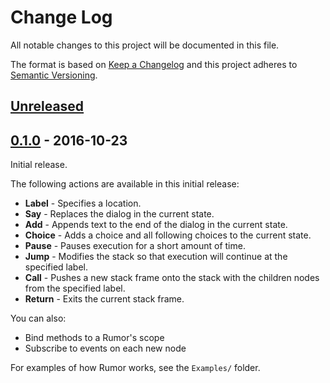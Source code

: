 # Change Log
All notable changes to this project will be documented in this file.

The format is based on [Keep a Changelog](http://keepachangelog.com/) 
and this project adheres to [Semantic Versioning](http://semver.org/).

## [Unreleased]

## [0.1.0] - 2016-10-23
Initial release.

The following actions are available in this initial release:
- **Label** - Specifies a location.
- **Say** - Replaces the dialog in the current state.
- **Add** - Appends text to the end of the dialog in the current state.
- **Choice** - Adds a choice and all following choices to the current state.
- **Pause** - Pauses execution for a short amount of time.
- **Jump** - Modifies the stack so that execution will continue at the specified label.
- **Call** - Pushes a new stack frame onto the stack with the children nodes from the specified label.
- **Return** - Exits the current stack frame.

You can also:
- Bind methods to a Rumor's scope
- Subscribe to events on each new node

For examples of how Rumor works, see the `Examples/` folder.

[Unreleased]: https://github.com/exodrifter/unity-rumor/compare/0.1.0...HEAD
[0.1.0]: https://github.com/exodrifter/unity-rumor/compare/215489c...0.1.0

